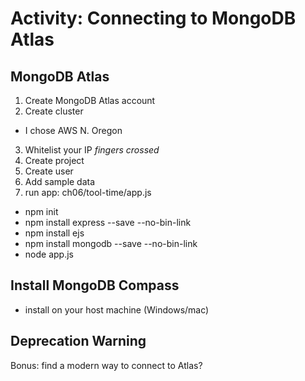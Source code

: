 # Activity: Connecting to MongoDB Atlas
## MongoDB Atlas
1. Create MongoDB Atlas account
2. Create cluster
  - I chose AWS N. Oregon
3. Whitelist your IP *fingers crossed*
4. Create project
5. Create user
6. Add sample data
7. run app: ch06/tool-time/app.js
  - npm init
  - npm install express --save --no-bin-link
  - npm install ejs
  - npm install mongodb --save --no-bin-link
  - node app.js

## Install MongoDB Compass
- install on your host machine (Windows/mac)

## Deprecation Warning
Bonus: find a modern way to connect to Atlas?